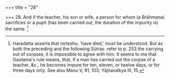 +++
title = "28"

+++
28. And if the teacher, his son or wife, a person for whom (a Brāhmaṇa) sacrifices or a pupil (has been carried out, the duration of the impurity is) the same. [^16] 


[^16]:  Haradatta asserts that mṛteshu, 'have died,' must be understood. But as both the preceding and the following Sūtras. refer to p. 253 the carrying out of corpses, it is impossible to agree with him. It seems to me that Gautama's rule means, that, if a man has carried out the corpse of a teacher, &c., he becomes impure for ten, eleven, or twelve days, or for three days only. See also Manu V, 91, 103; Yājñavalkya III, 15.
